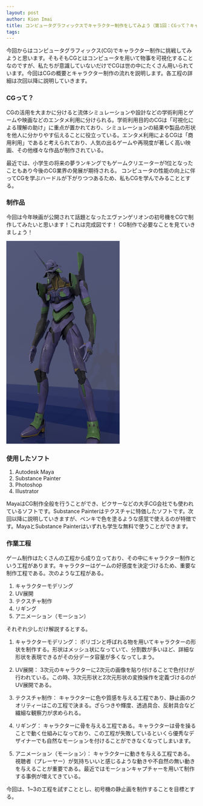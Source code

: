 ```yaml
---
layout: post
author: Kion Imai
title: コンピュータグラフィックスでキャラクター制作をしてみよう（第1回：CGって？キャラクター制作をしてみよう！）
tags:
---
```

今回からはコンピュータグラフィックス(CG)でキャラクター制作に挑戦してみようと思います。そもそもCGとはコンピュータを用いて物事を可視化することなのですが、私たちが意識していないだけでCGは世の中にたくさん用いられています。今回はCGの概要とキャラクター制作の流れを説明します。各工程の詳細は次回以降に説明していきます。

### CGって？

CGの活用を大まかに分けると流体シミュレーションや設計などの学術利用とゲームや映画などのエンタメ利用に分けられる。学術利用目的のCGは「可視化による理解の助け」に重点が置かれており、シミュレーションの結果や製品の形状を他人に分かりやす伝えることに役立っている。エンタメ利用によるCGは「商用利用」であると考えられており、人気の出るゲームや再現度が著しく高い映画、その他様々な作品が制作されている。

最近では、小学生の将来の夢ランキングでもゲームクリエーターが1位となったこともあり今後のCG業界の発展が期待される。
コンピュータの性能の向上に伴ってCGを学ぶハードルが下がりつつあるため、私もCGを学んでみることとする。

### 制作品

今回は今年映画が公開されて話題となったエヴァンゲリオンの初号機をCGで制作してみたいと思います！これは完成図です！
CG制作で必要なことを見ていきましょう！

<img src="/images/KionImai/EVANGELION.jpg" width="300">

### 使用したソフト

1. Autodesk Maya
2. Substance Painter
3. Photoshop
4. Illustrator

MayaはCG制作全般を行うことができ、ピクサーなどの大手CG会社でも使われているソフトです。Substance Painterはテクスチャに特価したソフトです。次回以降に説明していきますが、ペンキで色を塗るような感覚で使えるのが特徴です。MayaとSubstance Painterはいずれも学生な無料で使うことができます。

### 作業工程
ゲーム制作はたくさんの工程から成り立っており、その中にキャラクター制作という工程があります。キャラクターはゲームの好感度を決定づけるため、重要な制作工程である。次のような工程がある。

1. キャラクターモデリング
2. UV展開
3. テクスチャ制作
4. リギング
5. アニメーション（モーション）

それぞれ少しだけ解説するとする。

1. キャラクターモデリング：
ポリゴンと呼ばれる物を用いてキャラクターの形状を制作する。形状はメッシュ状になっていて、分割数が多いほど、詳細な形状を表現できるがその分データ容量が多くなってしまう。

2. UV展開：
3次元のキャラクターに2次元の画像を貼り付けることで色付けが行われている。この時、3次元形状と2次元形状の変換操作を定義づけるのがUV展開である。

3. テクスチャ制作：
キャラクターに色や質感を与える工程であり、静止画のクオリティーはこの工程で決まる。ざらつきや輝度、透過具合、反射具合など繊細な観察力が求められる。

4. リギング：
キャラクターに骨を与える工程である。キャラクターは骨を操ることで動く仕組みになっており、この工程が失敗しているといくら優秀なデザイナーでも自然なモーションを付けることができなくなってしまいます。

5. アニメーション（モーション）：
キャラクターに動きを与える工程である。視聴者（プレーヤー）が気持ちいいと感じるような動きや不自然の無い動きを与えることが重要である。最近ではモーションキャプチャーを用いて制作する事例が増えてきている。

今回は、1~3の工程を試すこととし、初号機の静止画を制作することを目標とする。
